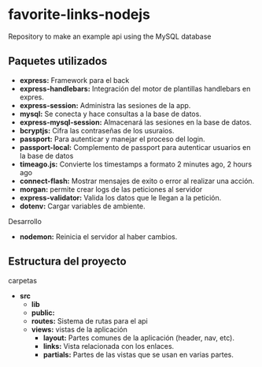 # favorite-links-nodejs
Repository to make an example api using the MySQL database

## Paquetes utilizados
- **express:** Framework para el back
- **express-handlebars:** Integración del motor de plantillas handlebars en expres.
- **express-session:** Administra las sesiones de la app.
- **mysql:** Se conecta y hace consultas a la base de datos.
- **express-mysql-session:** Almacenará las sesiones en la base de datos.
- **bcryptjs:** Cifra las contraseñas de los usuraios.
- **passport:** Para autenticar y manejar el proceso del login.
- **passport-local:** Complemento de passport para autenticar usuarios en la base de datos
- **timeago.js:** Convierte los timestamps a formato 2 minutes ago, 2 hours ago
- **connect-flash:** Mostrar mensajes de exito o error al realizar una acción.
- **morgan:** permite crear logs de las peticiones al servidor
- **express-validator:** Valida los datos que le llegan a la petición.
- **dotenv:** Cargar variables de ambiente.

Desarrollo
- **nodemon:** Reinicia el servidor al haber cambios.

## Estructura del proyecto
carpetas
 - **src**
	- **lib**
	- **public:**
	- **routes:** Sistema de rutas para el api
	- **views:** vistas de la aplicación
		- **layout:** Partes comunes de la aplicación (header, nav, etc).
		- **links:** Vista relacionada con los enlaces.
		- **partials:** Partes de las vistas que se usan en varias partes.